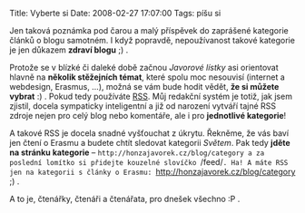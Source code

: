 Title: Vyberte si
Date: 2008-02-27 17:07:00
Tags: píšu si

Jen taková poznámka pod čarou a malý příspěvek do zaprášené kategorie článků o blogu samotném. I když popravdě, nepoužívanost takové kategorie je jen důkazem **zdraví blogu** ;) .

Protože se v blízké či daleké době začnou *Javorové lístky* asi orientovat hlavně na **několik stěžejních témat**, které spolu moc nesouvisí (internet a webdesign, Erasmus, …), možná se vám bude hodit vědět, **že si můžete vybrat** :) . Pokud tedy používáte [RSS](http://honzajavorek.cz/blog/rss-2). Můj redakční systém je totiž, jak jsem zjistil, docela sympaticky inteligentní a již od narození vytváří tajné RSS zdroje nejen pro celý blog nebo komentáře, ale i pro **jednotlivé kategorie**!

A takové RSS je docela snadné vyšťouchat z úkrytu. Řekněme, že vás baví jen čtení o Erasmu a budete chtít sledovat kategorii *Světem*. Pak tedy **jděte na stránku kategorie** – `http://honzajavorek.cz/blog/category a za poslední lomítko si přidejte kouzelné slovíčko `/feed/`. Ha! A máte RSS jen na kategorii s články o Erasmu: `http://honzajavorek.cz/blog/category ;) .

A to je, čtenářky, čtenáři a čtenářata, pro dnešek všechno :P .